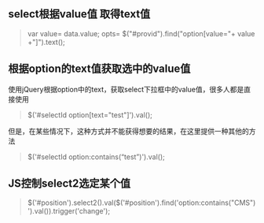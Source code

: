 ## select根据value值 取得text值

>var value= data.value;
>opts= $("#provid").find("option[value="+ value +"]").text();


## 根据option的text值获取选中的value值  
使用jQuery根据option中的text，获取select下拉框中的value值，很多人都是直接使用
>$('#selectId option[text="test"]').val();  

但是，在某些情况下，这种方式并不能获得想要的结果，在这里提供一种其他的方法
>$('#selectId option:contains(“test”)').val();

## JS控制select2选定某个值
>$('#position').select2().val($('#position').find('option:contains("CMS")').val()).trigger('change');
